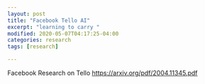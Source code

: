 ```yaml
---
layout: post
title: "Facebook Tello AI"
excerpt: "learning to carry "
modified: 2020-05-07T04:17:25-04:00
categories: research
tags: [research]

---
```

Facebook Research on Tello
https://arxiv.org/pdf/2004.11345.pdf
